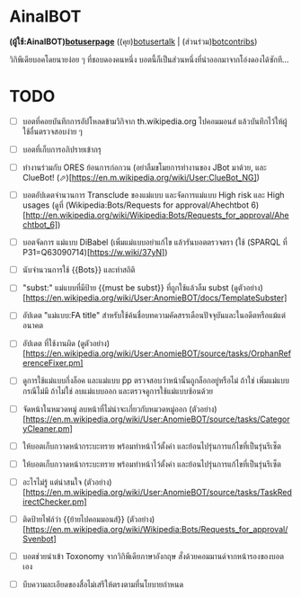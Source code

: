 # AinalBOT
**(ผู้ใช้:AinalBOT)[botuserpage]** ((คุย)[botusertalk] | (ส่วนร่วม)[botcontribs])

วิกิพีเดียบอคโดยนายง่อย ๆ ที่ชอบดองคนหนึ่ง บอตนี้ก็เป็นส่วนหนึ่งที่นำออกมาจากโอ่งดองได้ซักที...

# TODO
- [ ] บอตที่คอยบันทึกการอัปโหลดข้ามวิกิจาก th.wikipedia.org ไปคอมมอนส์ แล้วบันทึกไว้ให้ผู้ใช้อื่นตรวจสอบง่าย ๆ
- [ ] บอตที่เก็บการอภิปรายเข้ากรุ
- [ ] ทำงานร่วมกับ ORES ย้อนการก่อกวน (อย่าลืมขโมยการทำงานของ JBot มาด้วย, และ ClueBot! (⬀)[https://en.m.wikipedia.org/wiki/User:ClueBot_NG])
- [ ] บอตอัปเดตจำนวนการ Transclude ของแม่แบบ และจัดการแม่แบบ High risk และ High usages (ดูที่ (Wikipedia:Bots/Requests for approval/Ahechtbot 6)[http://en.wikipedia.org/wiki/Wikipedia:Bots/Requests_for_approval/Ahechtbot_6])
- [ ] บอตจัดการ แม่แบบ DiBabel (เพิ่มแม่แบบอย่าแก้ไข แล้วรันบอตตรวจตรา (ใช้ (SPARQL ที่ P31=Q63090714)[https://w.wiki/37yN])
- [ ] นับจำนวนการใช้ {{Bots}} และทำสถิติ
- [ ] "subst:" แม่แบบที่มีป้าย {{must be subst}} ที่ถูกใช้แล้วลืม subst (ดูตัวอย่าง)[https://en.wikipedia.org/wiki/User:AnomieBOT/docs/TemplateSubster]
- [ ] อัปเดต "แม่แบบ:FA title" สำหรับใช้ค้นชื่อบทความคัดสรรเดือนปัจจุบันและในอดีตหรือแม้แต่อนาคต
- [ ] อัปเดต <ref/> ที่ใช้งานผิด (ดูตัวอย่าง)[https://en.wikipedia.org/wiki/User:AnomieBOT/source/tasks/OrphanReferenceFixer.pm]
- [ ] ดูการใช้แม่แบบกึ่งล็อค และแม่แบบ pp ตรวจสอบว่าหน้านั้นถูกล็อกอยู่หรือไม่ ถ้าใช่ เพิ่มแม่แบบกรณีไม่มี ถ้าไม่ใช่ ลบแม่แบบออก และตรวจดูการใช้แม่แบบซ้อนด้วย
- [ ] จัดหน้าในหมวดหมู่ ลบหน้าที่ไม่น่าจะเกี่ยวกับหมวดหมู่ออก (ตัวอย่าง)[https://en.m.wikipedia.org/wiki/User:AnomieBOT/source/tasks/CategoryCleaner.pm]
- [ ] ให้บอตเก็บกวาดหน้ากระบะทราย พร้อมทำหน้าไว้ตั้งค่า และย้อนไปรุ่นการแก้ไขที่เป็นรุ่นรีเซ็ต
- [ ] ให้บอตเก็บกวาดหน้ากระบะทราย พร้อมทำหน้าไว้ตั้งค่า และย้อนไปรุ่นการแก้ไขที่เป็นรุ่นรีเซ็ต
- [ ] อะไรไม่รู้ แต่น่าสนใจ (ตัวอย่าง)[https://en.m.wikipedia.org/wiki/User:AnomieBOT/source/tasks/TaskRedirectChecker.pm]
- [ ] ติดป้ายไฟล์ว่า {{ย้ายไปคอมมอนส์}} (ตัวอย่าง)[https://en.m.wikipedia.org/wiki/Wikipedia:Bots/Requests_for_approval/Svenbot]
- [ ] บอตช่วยนำเข้า Toxonomy จากวิกิพีเดียภาษาอังกฤษ สั่งด้วยคอมมานด์จากหน้ารองของบอตเอง
- [ ] บีบความละเอียดของสื่อไม่เสรีให้ตรงตามที่นโยบายกำหนด


[opuserpage]: https://w.wiki/JSB
[botuserpage]: https://w.wiki/37yG
[botcontribs]: https://w.wiki/37yK
[botusertalk]: https://w.wiki/37yM
